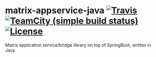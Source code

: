 # matrix-appservice-java [![Travis](https://img.shields.io/travis/jython234/matrix-appservice-java.svg?style=for-the-badge)](https://travis-ci.org/jython234/matrix-appservice-java) [![TeamCity (simple build status)](https://img.shields.io/teamcity/https/ci.ajann.xyz/s/MatrixAppserviceJava_Build.svg?style=for-the-badge)](https://ci.ajann.xyz/viewType.html?buildTypeId=MatrixAppserviceJava_Build) [![License](https://img.shields.io/badge/license-BSD--3-blue.svg?style=for-the-badge)](https://github.com/jython234/matrix-appservice-java/blob/master/LICENSE)
Matrix application service/bridge library on top of SpringBoot, written in Java
